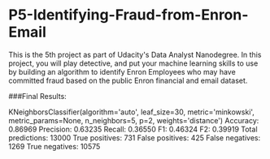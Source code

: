 # P5-Identifying-Fraud-from-Enron-Email
This is the 5th project as part of Udacity's Data Analyst Nanodegree. In this project, you will play detective, and put your machine learning skills to use by building an algorithm to identify Enron Employees who may have committed fraud based on the public Enron financial and email dataset.

###Final Results:

KNeighborsClassifier(algorithm='auto', leaf_size=30, metric='minkowski',
           metric_params=None, n_neighbors=5, p=2, weights='distance')
        Accuracy: 0.86969       Precision: 0.63235      Recall: 0.36550 F1: 0.46324     F2: 0.39919
        Total predictions: 13000        True positives:  731    False positives:  425   False negatives: 1269   True negatives: 10575
